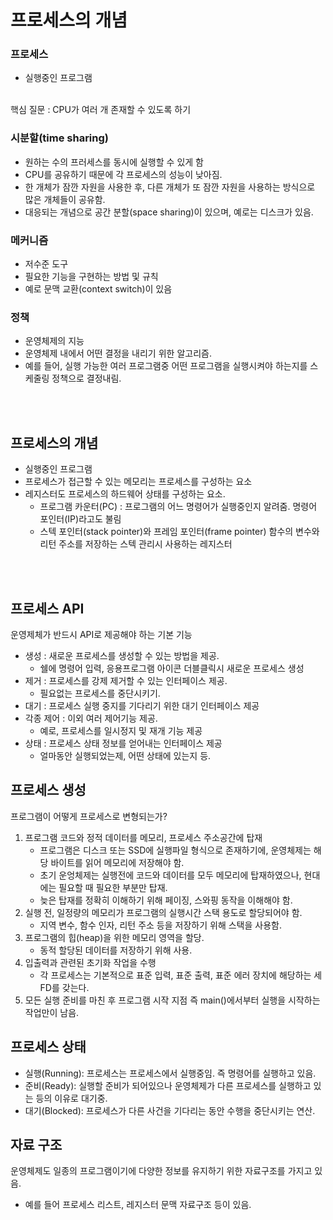 # 프로세스의 개념

### 프로세스
- 실행중인 프로그램
</br>
핵심 질문 : CPU가 여러 개 존재할 수 있도록 하기

### 시분할(time sharing)
- 원하는 수의 프러세스를 동시에 실행할 수 있게 함
- CPU를 공유하기 때문에 각 프로세스의 성능이 낮아짐.
- 한 개체가 잠깐 자원을 사용한 후, 다른 개체가 또 잠깐 자원을 사용하는 방식으로 많은 개체들이 공유함.
- 대응되는 개념으로 공간 분할(space sharing)이 있으며, 예로는 디스크가 있음.


### 메커니즘
- 저수준 도구
- 필요한 기능을 구현하는 방법 및 규칙
- 예로 문맥 교환(context switch)이 있음

### 정책
- 운영체제의 지능
- 운영체제 내에서 어떤 결정을 내리기 위한 알고리즘.
- 예를 들어, 실행 가능한 여러  프로그램중 어떤 프로그램을 실행시켜야 하는지를 스케줄링 정책으로 결정내림.
</br>
</br>

## 프로세스의 개념
- 실행중인 프로그램
- 프로세스가 접근할 수 있는 메모리는 프로세스를 구성하는 요소
- 레지스터도 프로세스의 하드웨어 상태를 구성하는 요소.
  - 프로그램 카운터(PC) : 프로그램의 어느 명령어가 실행중인지 알려줌. 명령어 포인터(IP)라고도 불림
  - 스텍 포인터(stack pointer)와 프레임 포인터(frame pointer) 함수의 변수와 리턴 주소를 저장하는 스텍 관리시 사용하는 레지스터
</br>
</br>

## 프로세스 API
운영제체가 반드시 API로 제공해야 하는 기본 기능  
- 생성 : 새로운 프로세스를 생성할 수 있는 방법을 제공.  
    - 쉘에 명령어 입력, 응용프로그램 아이콘 더블클릭시 새로운 프로세스 생성  
- 제거 : 프로세스를 강제 제거할 수 있는 인터페이스 제공.  
    - 필요없는 프로세스를 중단시키기.
- 대기 : 프로세스 실행 중지를 기다리기 위한 대기 인터페이스 제공
- 각종 제어 : 이외 여러 제어기능 제공.
    - 예로, 프로세스를 일시정지 및 재개 기능 제공
- 상태 : 프로세스 상태 정보를 얻어내는 인터페이스 제공
    - 얼마동안 실행되었는제, 어떤 상태에 있는지 등.  

## 프로세스 생성
프로그램이 어떻게 프로세스로 변형되는가?  

1. 프로그램 코드와 정적 데이터를 메모리, 프로세스 주소공간에 탑재
   - 프로그램은 디스크 또는 SSD에 실행파일 형식으로 존재하기에, 운영체제는 해당 바이트를 읽어 메모리에 저장해야 함.
   - 초기 운엉체제는 실행전에 코드와 데이터를 모두 메모리에 탑재하였으나, 현대에는 필요할 때 필요한 부분만 탑재.
   - 늦은 탑재를 정확히 이해하기 위해 페이징, 스와핑 동작을 이해해야 함.
2. 실행 전, 일정량의 메모리가 프로그램의 실행시간 스택 용도로 할당되어야 함.
   - 지역 변수, 함수 인자, 리턴 주소 등을 저장하기 위해 스택을 사용함.
3. 프로그램의 힙(heap)을 위한 메모리 영역을 할당.
    - 동적 할당된 데이터를 저장하기 위해 사용.
4. 입출력과 관련된 초기화 작업을 수행
   - 각 프로세스는 기본적으로 표준 입력, 표준 출력, 표준 에러 장치에 해당하는 세 FD를 갖는다.
5. 모든 실행 준비를 마친 후 프로그램 시작 지점 즉 main()에서부터 실행을 시작하는 작업만이 남음.

## 프로세스 상태
- 실행(Running): 프로세스는 프로세스에서 실행중임. 즉 명령어를 실행하고 있음.
- 준비(Ready): 실행할 준비가 되어있으나 운영체제가 다른 프로세스를 실행하고 있는 등의 이유로 대기중.
- 대기(Blocked): 프로세스가 다른 사건을 기다리는 동안 수행을 중단시키는 연산.

## 자료 구조
운영체제도 일종의 프로그램이기에 다양한 정보를 유지하기 위한 자료구조를 가지고 있음.
- 예를 들어 프로세스 리스트, 레지스터 문맥 자료구조 등이 있음. 





































